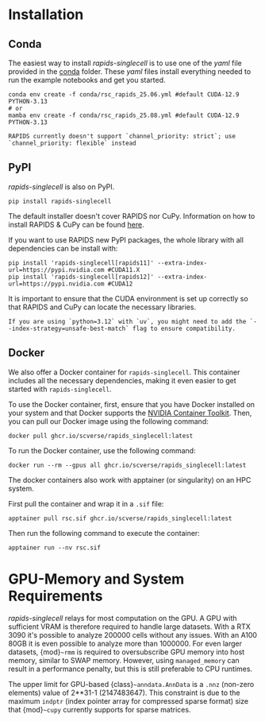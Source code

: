 # Installation
## Conda
The easiest way to install *rapids-singlecell* is to use one of the *yaml* file provided in the [conda](https://github.com/scverse/rapids_singlecell/tree/main/conda) folder. These *yaml* files install everything needed to run the example notebooks and get you started.
```
conda env create -f conda/rsc_rapids_25.06.yml #default CUDA-12.9 PYTHON-3.13
# or
mamba env create -f conda/rsc_rapids_25.08.yml #default CUDA-12.9 PYTHON-3.13
```
```{note}
RAPIDS currently doesn't support `channel_priority: strict`; use `channel_priority: flexible` instead
```

## PyPI
*rapids-singlecell* is also on PyPI.
```
pip install rapids-singlecell
```
The default installer doesn't cover RAPIDS nor CuPy. Information on how to install RAPIDS & CuPy can be found [here](https://rapids.ai/start.html).

If you want to use RAPIDS new PyPI packages, the whole library with all dependencies can be install with:
```
pip install 'rapids-singlecell[rapids11]' --extra-index-url=https://pypi.nvidia.com #CUDA11.X
pip install 'rapids-singlecell[rapids12]' --extra-index-url=https://pypi.nvidia.com #CUDA12

```
It is important to ensure that the CUDA environment is set up correctly so that RAPIDS and CuPy can locate the necessary libraries.

```{note}
If you are using `python=3.12` with `uv`, you might need to add the `--index-strategy=unsafe-best-match` flag to ensure compatibility.
```

## Docker

We also offer a Docker container for `rapids-singlecell`. This container includes all the necessary dependencies, making it even easier to get started with `rapids-singlecell`.

To use the Docker container, first, ensure that you have Docker installed on your system and that Docker supports the [NVIDIA Container Toolkit](https://docs.nvidia.com/datacenter/cloud-native/container-toolkit/latest/index.html). Then, you can pull our Docker image using the following command:

```
docker pull ghcr.io/scverse/rapids_singlecell:latest
```

To run the Docker container, use the following command:

```
docker run --rm --gpus all ghcr.io/scverse/rapids_singlecell:latest
```

The docker containers also work with apptainer (or singularity) on an HPC system.

First pull the container and wrap it in a `.sif` file:
```
apptainer pull rsc.sif ghcr.io/scverse/rapids_singlecell:latest
```
Then run the following command to execute the container:
```
apptainer run --nv rsc.sif
```


# GPU-Memory and System Requirements

*rapids-singlecell* relays for most computation on the GPU. A GPU with sufficient VRAM is therefore required to handle large datasets.
With a RTX 3090 it's possible to analyze 200000 cells without any issues. With an A100 80GB it is even possible to analyze more than 1000000. For even larger datasets, {mod}`~rmm` is required to oversubscribe GPU memory into host memory, similar to SWAP memory. However, using `managed_memory` can result in a performance penalty, but this is still preferable to CPU runtimes.

The upper limit for GPU-based {class}`~anndata.AnnData` is a `.nnz` (non-zero elements) value of 2**31-1 (2147483647). This constraint is due to the maximum `indptr` (index pointer array for compressed sparse format) size that {mod}`~cupy` currently supports for sparse matrices.
